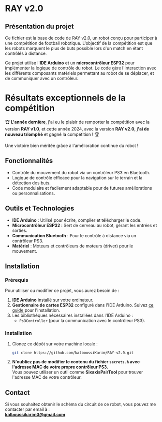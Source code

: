 ﻿# RAY v2.0

## Présentation du projet

Ce fichier est la base de code de RAY v2.0, un robot conçu pour participer à une compétition de football robotique. L'objectif de la compétition est que les robots marquent le plus de buts possible lors d'un match en étant contrôlés à distance.

Ce projet utilise l'**IDE Arduino** et un **microcontrôleur ESP32** pour implémenter la logique de contrôle du robot. Le code gère l'interaction avec les différents composants matériels permettant au robot de se déplacer, et de communiquer avec un contrôleur.

# Résultats exceptionnels de la compétition

🏆 **L'année dernière**, j'ai eu le plaisir de remporter la compétition avec la version **RAY v1.0**, et cette année 2024, avec la version **RAY v2.0**, **j'ai de nouveau triomphé** et gagné la compétition ! 🏆

Une victoire bien méritée grâce à l'amélioration continue du robot !

## Fonctionnalités

- Contrôle du mouvement du robot via un contrôleur PS3 en Bluetooth.
- Logique de contrôle efficace pour la navigation sur le terrain et la détection des buts.
- Code modulaire et facilement adaptable pour de futures améliorations ou personnalisations.

## Outils et Technologies

- **IDE Arduino** : Utilisé pour écrire, compiler et télécharger le code.
- **Microcontrôleur ESP32** : Sert de cerveau au robot, gérant les entrées et sorties.
- **Communication Bluetooth** : Pour le contrôle à distance via un contrôleur PS3.
- **Matériel** : Moteurs et contrôleurs de moteurs (driver) pour le mouvement.

## Installation

### Prérequis

Pour utiliser ou modifier ce projet, vous aurez besoin de :

1. **IDE Arduino** installé sur votre ordinateur.
2. **Gestionnaire de cartes ESP32** configuré dans l'IDE Arduino. Suivez [ce guide](https://randomnerdtutorials.com/installing-esp32-arduino-ide-2-0/) pour l'installation.
3. Les bibliothèques nécessaires installées dans l'IDE Arduino :
   - `Ps3Controller` (pour la communication avec le contrôleur PS3).

### Installation

1. Clonez ce dépôt sur votre machine locale :
   ```bash
   git clone https://github.com/kalboussiKarim/RAY-v2.0.git
   ```
2. **N'oubliez pas de modifier le contenu du fichier `secrets.h` avec l'adresse MAC de votre propre contrôleur PS3.**  
   Vous pouvez utiliser un outil comme **SixaxisPairTool** pour trouver l'adresse MAC de votre contrôleur.

## Contact

Si vous souhaitez obtenir le schéma du circuit de ce robot, vous pouvez me contacter par email à :  
**kalboussikarim3@gmail.com**
